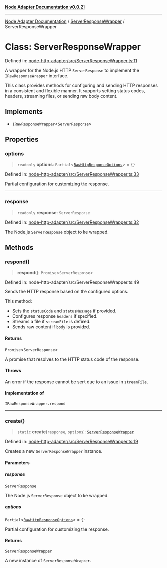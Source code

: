 [**Node Adapter Documentation v0.0.21**](../../README.md)

***

[Node Adapter Documentation](../../modules.md) / [ServerResponseWrapper](../README.md) / ServerResponseWrapper

# Class: ServerResponseWrapper

Defined in: [node-http-adapter/src/ServerResponseWrapper.ts:11](https://github.com/stonemjs/node-http-adapter/blob/88c1ec7a02e567d3a955b5e02ef59e5d8858f965/src/ServerResponseWrapper.ts#L11)

A wrapper for the Node.js HTTP `ServerResponse` to implement the `IRawResponseWrapper` interface.

This class provides methods for configuring and sending HTTP responses in a consistent and
flexible manner. It supports setting status codes, headers, streaming files, or sending raw body content.

## Implements

- `IRawResponseWrapper`\<`ServerResponse`\>

## Properties

### options

> `readonly` **options**: `Partial`\<[`RawHttpResponseOptions`](../../declarations/interfaces/RawHttpResponseOptions.md)\> = `{}`

Defined in: [node-http-adapter/src/ServerResponseWrapper.ts:33](https://github.com/stonemjs/node-http-adapter/blob/88c1ec7a02e567d3a955b5e02ef59e5d8858f965/src/ServerResponseWrapper.ts#L33)

Partial configuration for customizing the response.

***

### response

> `readonly` **response**: `ServerResponse`

Defined in: [node-http-adapter/src/ServerResponseWrapper.ts:32](https://github.com/stonemjs/node-http-adapter/blob/88c1ec7a02e567d3a955b5e02ef59e5d8858f965/src/ServerResponseWrapper.ts#L32)

The Node.js `ServerResponse` object to be wrapped.

## Methods

### respond()

> **respond**(): `Promise`\<`ServerResponse`\>

Defined in: [node-http-adapter/src/ServerResponseWrapper.ts:49](https://github.com/stonemjs/node-http-adapter/blob/88c1ec7a02e567d3a955b5e02ef59e5d8858f965/src/ServerResponseWrapper.ts#L49)

Sends the HTTP response based on the configured options.

This method:
- Sets the `statusCode` and `statusMessage` if provided.
- Configures response `headers` if specified.
- Streams a file if `streamFile` is defined.
- Sends raw content if `body` is provided.

#### Returns

`Promise`\<`ServerResponse`\>

A promise that resolves to the HTTP status code of the response.

#### Throws

An error if the response cannot be sent due to an issue in `streamFile`.

#### Implementation of

`IRawResponseWrapper.respond`

***

### create()

> `static` **create**(`response`, `options`): [`ServerResponseWrapper`](ServerResponseWrapper.md)

Defined in: [node-http-adapter/src/ServerResponseWrapper.ts:19](https://github.com/stonemjs/node-http-adapter/blob/88c1ec7a02e567d3a955b5e02ef59e5d8858f965/src/ServerResponseWrapper.ts#L19)

Creates a new `ServerResponseWrapper` instance.

#### Parameters

##### response

`ServerResponse`

The Node.js `ServerResponse` object to be wrapped.

##### options

`Partial`\<[`RawHttpResponseOptions`](../../declarations/interfaces/RawHttpResponseOptions.md)\> = `{}`

Partial configuration for customizing the response.

#### Returns

[`ServerResponseWrapper`](ServerResponseWrapper.md)

A new instance of `ServerResponseWrapper`.
